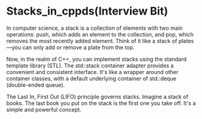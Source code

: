 # Stacks_in_cppds(Interview Bit)
 In computer science, a stack is a collection of elements with two main operations: push, which adds an element to the collection, and pop, which removes the most recently added element. Think of it like a stack of plates—you can only add or remove a plate from the top.

Now, in the realm of C++, you can implement stacks using the standard template library (STL). The std::stack container adapter provides a convenient and consistent interface. It's like a wrapper around other container classes, with a default underlying container of std::deque (double-ended queue).

The Last In, First Out (LIFO) principle governs stacks. Imagine a stack of books. The last book you put on the stack is the first one you take off. It's a simple and powerful concept.
